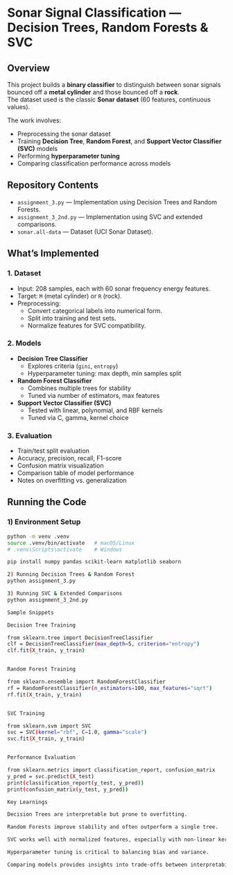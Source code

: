 # Sonar Signal Classification — Decision Trees, Random Forests & SVC

## Overview
This project builds a **binary classifier** to distinguish between sonar signals bounced off a **metal cylinder** and those bounced off a **rock**.  
The dataset used is the classic **Sonar dataset** (60 features, continuous values).  

The work involves:
- Preprocessing the sonar dataset
- Training **Decision Tree**, **Random Forest**, and **Support Vector Classifier (SVC)** models
- Performing **hyperparameter tuning**
- Comparing classification performance across models

## Repository Contents
- `assignment_3.py` — Implementation using Decision Trees and Random Forests.
- `assignment_3_2nd.py` — Implementation using SVC and extended comparisons.
- `sonar.all-data` — Dataset (UCI Sonar Dataset).

## What’s Implemented

### 1. Dataset
- Input: 208 samples, each with 60 sonar frequency energy features.
- Target: `M` (metal cylinder) or `R` (rock).
- Preprocessing:
  - Convert categorical labels into numerical form.
  - Split into training and test sets.
  - Normalize features for SVC compatibility.

### 2. Models
- **Decision Tree Classifier**
  - Explores criteria (`gini`, `entropy`)
  - Hyperparameter tuning: max depth, min samples split
- **Random Forest Classifier**
  - Combines multiple trees for stability
  - Tuned via number of estimators, max features
- **Support Vector Classifier (SVC)**
  - Tested with linear, polynomial, and RBF kernels
  - Tuned via C, gamma, kernel choice

### 3. Evaluation
- Train/test split evaluation
- Accuracy, precision, recall, F1-score
- Confusion matrix visualization
- Comparison table of model performance
- Notes on overfitting vs. generalization

## Running the Code

### 1) Environment Setup
```bash
python -m venv .venv
source .venv/bin/activate   # macOS/Linux
# .venv\Scripts\activate    # Windows

pip install numpy pandas scikit-learn matplotlib seaborn

2) Running Decision Trees & Random Forest
python assignment_3.py

3) Running SVC & Extended Comparisons
python assignment_3_2nd.py

Sample Snippets

Decision Tree Training

from sklearn.tree import DecisionTreeClassifier
clf = DecisionTreeClassifier(max_depth=5, criterion="entropy")
clf.fit(X_train, y_train)


Random Forest Training

from sklearn.ensemble import RandomForestClassifier
rf = RandomForestClassifier(n_estimators=100, max_features="sqrt")
rf.fit(X_train, y_train)


SVC Training

from sklearn.svm import SVC
svc = SVC(kernel="rbf", C=1.0, gamma="scale")
svc.fit(X_train, y_train)


Performance Evaluation

from sklearn.metrics import classification_report, confusion_matrix
y_pred = svc.predict(X_test)
print(classification_report(y_test, y_pred))
print(confusion_matrix(y_test, y_pred))

Key Learnings

Decision Trees are interpretable but prone to overfitting.

Random Forests improve stability and often outperform a single tree.

SVC works well with normalized features, especially with non-linear kernels.

Hyperparameter tuning is critical to balancing bias and variance.

Comparing models provides insights into trade-offs between interpretability and accuracy.
